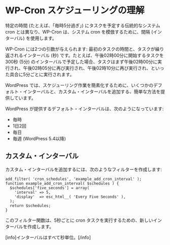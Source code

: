 <!-- 
# Understanding WP-Cron Scheduling
 -->
# WP-Cron スケジューリングの理解

<!-- 
Unlike a traditional system cron that schedules tasks for specific times (e.g. "every hour at 5 minutes past the hour"), WP-Cron uses intervals to simulate a system cron.
 -->
特定の時間 (たとえば、「毎時5分過ぎ」) にタスクを予定する伝統的なシステム cron とは異なり、WP-Cron は、システム cron を模倣するために、間隔 (インターバル) を使用します。

<!-- 
WP-Cron is given two arguments: the time for the first task, and an interval (in seconds) after which the task should be repeated. For example, if you schedule a task to begin at 2:00PM with an interval of 300 seconds (five minutes), the task would first run at 2:00PM and then again at 2:05PM, then again at 2:10PM, and so on, every five minutes.
 -->
WP-Cron には2つの引数が与えられます: 最初のタスクの時間と、タスクが繰り返されるインターバル (秒) です。たとえば、午後02時00分に開始するタスクを300秒 (5分) のインターバルで予定した場合、タスクはまず午後02時00分に実行され、午後02時05分に再び実行され、午後02時10分に再び実行され、といった具合に5分ごとに実行されます。

<!-- 
To simplify scheduling tasks, WordPress provides some default intervals and an easy method for adding custom intervals.
 -->
WordPress では、スケジューリング作業を簡素化するために、いくつかのデフォルト・インターバルと、カスタム・インターバルを追加する、簡単な方法を提供しています。

<!-- 
The default intervals provided by WordPress are:
 -->
WordPress が提供するデフォルト・インターバルは、次のようになっています:

<!-- 
- hourly
- twicedaily
- daily
- weekly (since WP 5.4)
 -->
- 毎時
- 1日2回
- 毎日
- 毎週 (WordPress 5.4以降)

<!-- 
## Custom Intervals
 -->
## カスタム・インターバル

<!-- 
To add a custom interval, you can create a filter, such as:
 -->
カスタム・インターバルを追加するには、次のようなフィルターを作成します:

```
add_filter( 'cron_schedules', 'example_add_cron_interval' );
function example_add_cron_interval( $schedules ) { 
  $schedules['five_seconds'] = array(
    'interval' => 5,
    'display'  => esc_html__( 'Every Five Seconds' ),
  );
  return $schedules;
}
```

<!-- 
This filter function creates a new interval that will allow us to run a cron task every five seconds.
 -->
このフィルター関数は、5秒ごとに cron タスクを実行するための、新しいインターバルを作成します。

<!-- 
[info]All intervals are in seconds.[/info]
 -->
[info]インターバルはすべて秒単位。[/info]